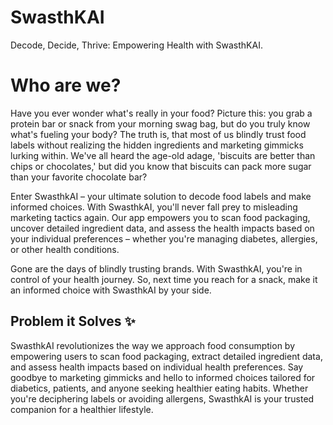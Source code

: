 # SwasthKAI
Decode, Decide, Thrive: Empowering Health with SwasthKAI.

# Who are we?

Have you ever wonder what's really in your food? Picture this: you grab a protein bar or snack from your morning swag bag, but do you truly know what's fueling your body? The truth is, that most of us blindly trust food labels without realizing the hidden ingredients and marketing gimmicks lurking within. We've all heard the age-old adage, 'biscuits are better than chips or chocolates,' but did you know that biscuits can pack more sugar than your favorite chocolate bar?

Enter SwasthkAI – your ultimate solution to decode food labels and make informed choices. With SwasthkAI, you'll never fall prey to misleading marketing tactics again. Our app empowers you to scan food packaging, uncover detailed ingredient data, and assess the health impacts based on your individual preferences – whether you're managing diabetes, allergies, or other health conditions.

Gone are the days of blindly trusting brands. With SwasthkAI, you're in control of your health journey. So, next time you reach for a snack, make it an informed choice with SwasthkAI by your side.

## Problem it Solves ✨

SwasthkAI revolutionizes the way we approach food consumption by empowering users to scan food packaging, extract detailed ingredient data, and assess health impacts based on individual health preferences. Say goodbye to marketing gimmicks and hello to informed choices tailored for diabetics, patients, and anyone seeking healthier eating habits. Whether you're deciphering labels or avoiding allergens, SwasthkAI is your trusted companion for a healthier lifestyle.
